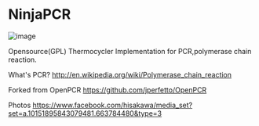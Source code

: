 NinjaPCR
============
![image](https://raw.github.com/hisashin/NinjaPCR/master/logo.png)

Opensource(GPL) Thermocycler Implementation for PCR,polymerase chain reaction.

What's PCR? http://en.wikipedia.org/wiki/Polymerase_chain_reaction
 
Forked from OpenPCR https://github.com/jperfetto/OpenPCR

Photos https://www.facebook.com/hisakawa/media_set?set=a.10151895843079481.663784480&type=3